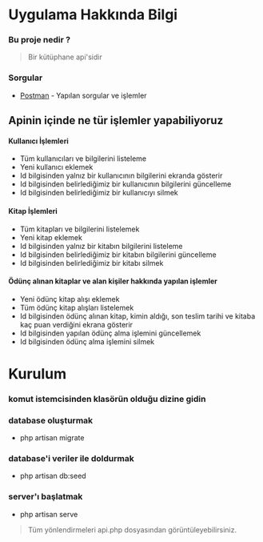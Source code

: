 # Uygulama Hakkında Bilgi
### Bu proje nedir ?
> Bir kütüphane api'sidir 
### Sorgular 
- [Postman](https://github.com/recepbekirgurbuz/RESTful-API-Library/blob/main/library.postman_collection.json) - Yapılan sorgular ve işlemler
  
## Apinin içinde ne tür işlemler yapabiliyoruz

#### Kullanıcı İşlemleri
- Tüm kullanıcıları ve bilgilerini listeleme
- Yeni kullanıcı eklemek
- Id bilgisinden yalnız bir kullanıcının bilgilerini ekranda gösterir
- Id bilgisinden belirlediğimiz bir kullanıcının bilgilerini güncelleme
- Id bilgisinden belirlediğimiz bir kullanıcıyı silmek
#### Kitap İşlemleri
- Tüm kitapları ve bilgilerini listelemek
- Yeni kitap eklemek
- Id bilgisinden yalnız bir kitabın bilgilerini listeleme
- Id bilgisinden belirlediğimiz bir kitabın bilgilerini güncelleme
- Id bilgisinden belirlediğimiz bir kitabı silmek
#### Ödünç alınan kitaplar ve alan kişiler hakkında yapılan işlemler
- Yeni ödünç kitap alışı eklemek
- Tüm ödünç kitap alışları listelemek 
- Id bilgisinden ödünç alınan kitap, kimin aldığı, son teslim tarihi ve kitaba kaç puan verdiğini ekrana gösterir
- Id bilgisinden yapılan ödünç alma işlemini güncellemek
- Id bilgisinden ödünç alma işlemini silmek

# Kurulum
### komut istemcisinden klasörün olduğu dizine gidin
### database oluşturmak
- php artisan migrate
### database'i veriler ile doldurmak 
- php artisan db:seed
### server'ı başlatmak
- php artisan serve
  
>  Tüm yönlendirmeleri api.php dosyasından görüntüleyebilirsiniz.

